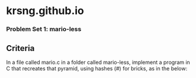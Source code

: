 # krsng.github.io

### Problem Set 1: mario-less

## Criteria
In a file called mario.c in a folder called mario-less, implement a program in C that recreates that pyramid, using hashes (#) for bricks, as in the below:
